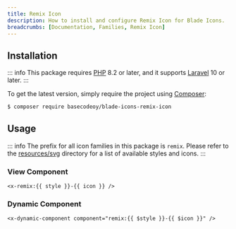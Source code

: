 ```yaml
---
title: Remix Icon
description: How to install and configure Remix Icon for Blade Icons.
breadcrumbs: [Documentation, Families, Remix Icon]
---
```


## Installation

::: info
This package requires [PHP](https://www.php.net/) 8.2 or later, and it supports [Laravel](https://laravel.com/) 10 or later.
:::

To get the latest version, simply require the project using [Composer](https://getcomposer.org/):

```bash
$ composer require basecodeoy/blade-icons-remix-icon
```

## Usage

::: info
The prefix for all icon families in this package is `remix`. Please refer to the [resources/svg](https://github.com/basecodeoy/blade-icons-remix-icon/tree/main/resources/svg) directory for a list of available styles and icons.
:::

### View Component

```blade
<x-remix:{{ style }}-{{ icon }} />
```

### Dynamic Component

```blade
<x-dynamic-component component="remix:{{ $style }}-{{ $icon }}" />
```
